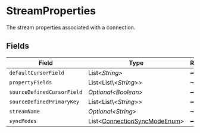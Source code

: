 # StreamProperties

The stream properties associated with a connection.


## Fields

| Field                                                                          | Type                                                                           | Required                                                                       | Description                                                                    |
| ------------------------------------------------------------------------------ | ------------------------------------------------------------------------------ | ------------------------------------------------------------------------------ | ------------------------------------------------------------------------------ |
| `defaultCursorField`                                                           | List\<*String*>                                                                | :heavy_minus_sign:                                                             | N/A                                                                            |
| `propertyFields`                                                               | List\<List\\<*String*>>                                                        | :heavy_minus_sign:                                                             | N/A                                                                            |
| `sourceDefinedCursorField`                                                     | *Optional\<Boolean>*                                                           | :heavy_minus_sign:                                                             | N/A                                                                            |
| `sourceDefinedPrimaryKey`                                                      | List\<List\\<*String*>>                                                        | :heavy_minus_sign:                                                             | N/A                                                                            |
| `streamName`                                                                   | *Optional\<String>*                                                            | :heavy_minus_sign:                                                             | N/A                                                                            |
| `syncModes`                                                                    | List\<[ConnectionSyncModeEnum](../../models/shared/ConnectionSyncModeEnum.md)> | :heavy_minus_sign:                                                             | N/A                                                                            |